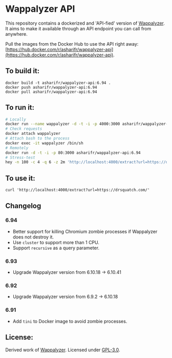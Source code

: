 # Wappalyzer API

This repository contains a dockerized and 'API-fied' version of [Wappalyzer](https://github.com/AliasIO/Wappalyzer). It aims to make it available through an API endpoint you can call from anywhere.

Pull the images from the Docker Hub to use the API right away: [https://hub.docker.com/r/asharifr/wappalyzer-api](https://hub.docker.com/r/asharifr/wappalyzer-api).

## To build it:

```
docker build -t asharifr/wappalyzer-api:6.94 .
docker push asharifr/wappalyzer-api:6.94
docker pull asharifr/wappalyzer-api:6.94
```

## To run it:

```bash
# Locally
docker run --name wappalyzer -d -t -i -p 4000:3000 asharifr/wappalyzer-api:6.94
# Check requests
docker attach wappalyzer
# Attach bash to the process
docker exec -it wappalyzer /bin/sh
# Remotely
docker run -d -t -i -p 80:3000 asharifr/wappalyzer-api:6.94
# Stress-test
hey -n 100 -c 4 -q 6 -z 2m 'http://localhost:4000/extract?url=https://drsquatch.com/'
```

## To use it:

```
curl 'http://localhost:4000/extract?url=https://drsquatch.com/'
```

## Changelog

### 6.94

- Better support for killing Chromium zombie processes if Wappalyzer does not destroy it.
- Use `cluster` to support more than 1 CPU.
- Support `recursive` as a query parameter.

### 6.93

- Upgrade Wappalyzer version from 6.10.18 -> 6.10.41

### 6.92

- Upgrade Wappalyzer version from 6.9.2 -> 6.10.18

### 6.91

- Add `tini` to Docker image to avoid zombie processes.

## License:

Derived work of [Wappalyzer](https://github.com/AliasIO/Wappalyzer/).
Licensed under [GPL-3.0](https://opensource.org/licenses/GPL-3.0).
